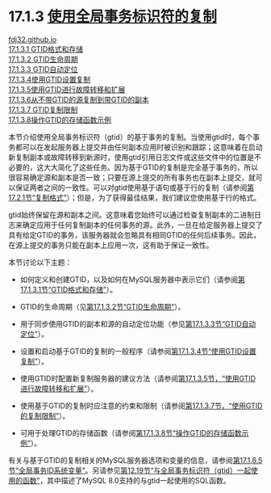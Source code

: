 17.1.3 [使用全局事务标识符的复制](https://dev.mysql.com/doc/refman/8.0/en/replication-gtids.html)
===
[fdj32.github.io](https://fdj32.github.io)  
[17.1.3.1 GTID格式和存储](https://dev.mysql.com/doc/refman/8.0/en/replication-gtids-concepts.html)  
[17.1.3.2 GTID生命周期](https://dev.mysql.com/doc/refman/8.0/en/replication-gtids-lifecycle.html)  
[17.1.3.3 GTID自动定位](https://dev.mysql.com/doc/refman/8.0/en/replication-gtids-auto-positioning.html)  
[17.1.3.4使用GTID设置复制](https://dev.mysql.com/doc/refman/8.0/en/replication-gtids-howto.html)  
[17.1.3.5使用GTID进行故障转移和扩展](https://dev.mysql.com/doc/refman/8.0/en/replication-gtids-failover.html)  
[17.1.3.6从不带GTID的源复制到带GTID的副本](https://dev.mysql.com/doc/refman/8.0/en/replication-gtids-assign-anon.html)  
[17.1.3.7 GTID复制限制](https://dev.mysql.com/doc/refman/8.0/en/replication-gtids-restrictions.html)  
[17.1.3.8操作GTID的存储函数示例](https://dev.mysql.com/doc/refman/8.0/en/replication-gtids-functions.html)  

本节介绍使用全局事务标识符（gtid）的基于事务的复制。当使用gtid时，每个事务都可以在发起服务器上提交并由任何副本应用时被识别和跟踪；这意味着在启动新复制副本或故障转移到新源时，使用gtid引用日志文件或这些文件中的位置是不必要的，这大大简化了这些任务。因为基于GTID的复制是完全基于事务的，所以很容易确定源和副本是否一致；只要在源上提交的所有事务也在副本上提交，就可以保证两者之间的一致性。可以对gtid使用基于语句或基于行的复制（请参阅[第17.2.1节“复制格式”](https://dev.mysql.com/doc/refman/8.0/en/replication-formats.html)）；但是，为了获得最佳结果，我们建议您使用基于行的格式。

gtid始终保留在源和副本之间。这意味着您始终可以通过检查复制副本的二进制日志来确定应用于任何复制副本的任何事务的源。此外，一旦在给定服务器上提交了具有给定GTID的事务，该服务器就会忽略具有相同GTID的任何后续事务。因此，在源上提交的事务只能在副本上应用一次，这有助于保证一致性。

本节讨论以下主题：

- 如何定义和创建GTID，以及如何在MySQL服务器中表示它们（请参阅[第17.1.3.1节“GTID格式和存储”](https://dev.mysql.com/doc/refman/8.0/en/replication-gtids-concepts.html)）。

- GTID的生命周期（见[第17.1.3.2节“GTID生命周期”](https://dev.mysql.com/doc/refman/8.0/en/replication-gtids-lifecycle.html)）。

- 用于同步使用GTID的副本和源的自动定位功能（参见[第17.1.3.3节“GTID自动定位”](https://dev.mysql.com/doc/refman/8.0/en/replication-gtids-auto-positioning.html)）。

- 设置和启动基于GTID的复制的一般程序（请参阅[第17.1.3.4节“使用GTID设置复制”](https://dev.mysql.com/doc/refman/8.0/en/replication-gtids-howto.html)）。

- 使用GTID时配置新复制服务器的建议方法（请参阅[第17.1.3.5节，“使用GTID进行故障转移和扩展”](https://dev.mysql.com/doc/refman/8.0/en/replication-gtids-failover.html)）。

- 使用基于GTID的复制时应注意的约束和限制（请参阅[第17.1.3.7节，“使用GTID的复制限制”](https://dev.mysql.com/doc/refman/8.0/en/replication-gtids-restrictions.html)）。

- 可用于处理GTID的存储函数（请参阅[第17.1.3.8节“操作GTID的存储函数示例”](https://dev.mysql.com/doc/refman/8.0/en/replication-gtids-functions.html)）。

有关与基于GTID的复制相关的MySQL服务器选项和变量的信息，请参阅[第17.1.6.5节“全局事务ID系统变量”](https://dev.mysql.com/doc/refman/8.0/en/replication-options-gtids.html)。另请参见[第12.19节“与全局事务标识符（gtid）一起使用的函数”](https://dev.mysql.com/doc/refman/8.0/en/gtid-functions.html)，其中描述了MySQL 8.0支持的与gtid一起使用的SQL函数。 